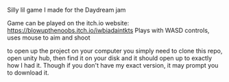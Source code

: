 Silly lil game I made for the Daydream jam

Game can be played on the itch.io website: https://blowupthenoobs.itch.io/iwbiadaintkts
Plays with WASD controls, uses mouse to aim and shoot

to open up the project on your computer you simply need to clone this repo, open unity hub, then find it on your disk and it should open up to exactly how I had it. Though if you don't have my exact version, it may prompt you to download it.
